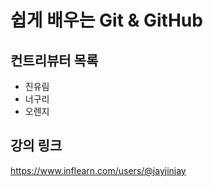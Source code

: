 # 쉽게 배우는 Git & GitHub

## 컨트리뷰터 목록

- 진유림
- 너구리
- 오렌지

## 강의 링크
https://www.inflearn.com/users/@jayjinjay